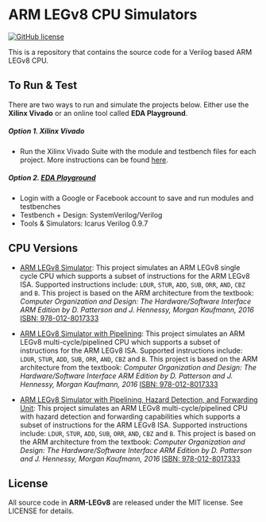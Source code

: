 # ARM LEGv8 CPU Simulators

[![GitHub license](https://img.shields.io/badge/license-MIT-blue.svg)](https://raw.githubusercontent.com/nextseto/ARM-LEGv8/master/LICENSE)

This is a repository that contains the source code for a Verilog based ARM LEGv8 CPU.

## To Run & Test

There are two ways to run and simulate the projects below. Either use the **Xilinx Vivado** or an online tool called **EDA Playground**.

##### Option 1. Xilinx Vivado

- Run the Xilinx Vivado Suite with the module and testbench files for each project. More instructions can be found [here](https://www.xilinx.com/support/university/students.html#overview).

##### Option 2. [EDA Playground](http://www.edaplayground.com/home)
- Login with a Google or Facebook account to save and run modules and testbenches
- Testbench + Design: SystemVerilog/Verilog
- Tools & Simulators: Icarus Verilog 0.9.7

## CPU Versions

- [ARM LEGv8 Simulator](/Single-Cycle): This project simulates an ARM LEGv8 single cycle CPU which supports a subset of instructions for the ARM LEGv8 ISA. Supported instructions include: ``LDUR``, ``STUR``, ``ADD``, ``SUB``, ``ORR``, ``AND``, ``CBZ`` and ``B``. This project is based on the ARM architecture from the textbook: *Computer Organization and Design: The Hardware/Software Interface ARM Edition by D. Patterson and J. Hennessy, Morgan Kaufmann, 2016* [ISBN: 978-012-8017333](https://www.amazon.com/Computer-Organization-Design-Interface-Architecture/dp/0128017333/ref=sr_1_1?ie=UTF8&qid=1483051663&sr=8-1&keywords=9780128017333)

- [ARM LEGv8 Simulator with Pipelining](/Pipelined-Only): This project simulates an ARM LEGv8 multi-cycle/pipelined CPU which supports a subset of instructions for the ARM LEGv8 ISA. Supported instructions include: ``LDUR``, ``STUR``, ``ADD``, ``SUB``, ``ORR``, ``AND``, ``CBZ`` and ``B``. This project is based on the ARM architecture from the textbook: *Computer Organization and Design: The Hardware/Software Interface ARM Edition by D. Patterson and J. Hennessy, Morgan Kaufmann, 2016* [ISBN: 978-012-8017333](https://www.amazon.com/Computer-Organization-Design-Interface-Architecture/dp/0128017333/ref=sr_1_1?ie=UTF8&qid=1483051663&sr=8-1&keywords=9780128017333)

- [ARM LEGv8 Simulator with Pipelining, Hazard Detection, and Forwarding Unit](/Pipeline-With-Hazard-And-Forwarding): This project simulates an ARM LEGv8 multi-cycle/pipelined CPU with hazard detection and forwarding capabilities which supports a subset of instructions for the ARM LEGv8 ISA. Supported instructions include: ``LDUR``, ``STUR``, ``ADD``, ``SUB``, ``ORR``, ``AND``, ``CBZ`` and ``B``. This project is based on the ARM architecture from the textbook: *Computer Organization and Design: The Hardware/Software Interface ARM Edition by D. Patterson and J. Hennessy, Morgan Kaufmann, 2016* [ISBN: 978-012-8017333](https://www.amazon.com/Computer-Organization-Design-Interface-Architecture/dp/0128017333/ref=sr_1_1?ie=UTF8&qid=1483051663&sr=8-1&keywords=9780128017333)

## License

All source code in **ARM-LEGv8** are released under the MIT license. See LICENSE for details.
